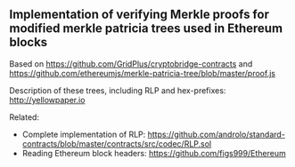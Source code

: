 
## Implementation of verifying Merkle proofs for modified merkle patricia trees used in Ethereum blocks

Based on https://github.com/GridPlus/cryptobridge-contracts
and https://github.com/ethereumjs/merkle-patricia-tree/blob/master/proof.js

Description of these trees, including RLP and hex-prefixes: http://yellowpaper.io

Related:
 * Complete implementation of RLP: https://github.com/androlo/standard-contracts/blob/master/contracts/src/codec/RLP.sol
 * Reading Ethereum block headers: https://github.com/figs999/Ethereum

